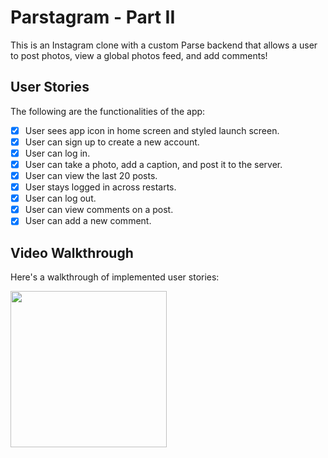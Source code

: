 # Parstagram - Part II

This is an Instagram clone with a custom Parse backend that allows a user to post photos, view a global photos feed, and add comments!

## User Stories

The following are the functionalities of the app:
- [x] User sees app icon in home screen and styled launch screen. 
- [x] User can sign up to create a new account.
- [x] User can log in. 
- [x] User can take a photo, add a caption, and post it to the server. 
- [x] User can view the last 20 posts.
- [x] User stays logged in across restarts.
- [x] User can log out.
- [x] User can view comments on a post.
- [x] User can add a new comment.

## Video Walkthrough

Here's a walkthrough of implemented user stories:

<img src='http://g.recordit.co/p75ltPgRHj.gif' width=250/>
